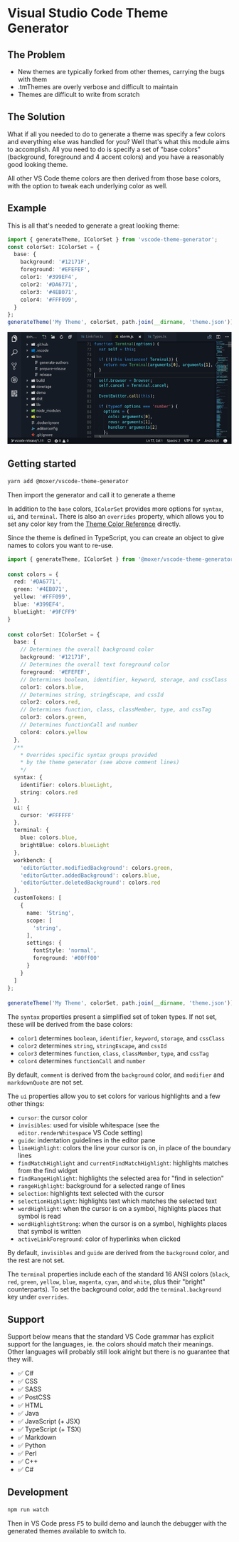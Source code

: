 # Visual Studio Code Theme Generator

## The Problem

- New themes are typically forked from other themes, carrying the bugs with them
- .tmThemes are overly verbose and difficult to maintain
- Themes are difficult to write from scratch

## The Solution

What if all you needed to do to generate a theme was specify a few colors and everything else was handled for you? Well that's what this module aims to accomplish. All you need to do is specify a set of "base colors" (background, foreground and 4 accent colors) and you have a reasonably good looking theme.

All other VS Code theme colors are then derived from those base colors, with the option to tweak each underlying color as well.

## Example

This is all that's needed to generate a great looking theme:

```ts
import { generateTheme, IColorSet } from 'vscode-theme-generator';
const colorSet: IColorSet = {
  base: {
    background: '#12171F',
    foreground: '#EFEFEF',
    color1: '#399EF4',
    color2: '#DA6771',
    color3: '#4EB071',
    color4: '#FFF099',
  }
};
generateTheme('My Theme', colorSet, path.join(__dirname, 'theme.json'));
```

![](./images/example.png)

## Getting started

```bash
yarn add @moxer/vscode-theme-generator
```

Then import the generator and call it to generate a theme

In addition to the `base` colors, `IColorSet` provides more options for `syntax`, `ui`, and `terminal`. There is also an `overrides` property, which allows you to set any color key from the [Theme Color Reference](https://code.visualstudio.com/docs/getstarted/theme-color-reference) directly.

Since the theme is defined in TypeScript, you can create an object to give names to colors you want to re-use.

```ts
import { generateTheme, IColorSet } from '@moxer/vscode-theme-generator';

const colors = {
  red: '#DA6771',
  green: '#4EB071',
  yellow: '#FFF099',
  blue: '#399EF4',
  blueLight: '#9FCFF9'
}

const colorSet: IColorSet = {
  base: {
    // Determines the overall background color
    background: '#12171F',
    // Determines the overall text foreground color
    foreground: '#EFEFEF',
    // Determines boolean, identifier, keyword, storage, and cssClass
    color1: colors.blue,
    // Determines string, stringEscape, and cssId
    color2: colors.red,
    // Determines function, class, classMember, type, and cssTag
    color3: colors.green,
    // Determines functionCall and number
    color4: colors.yellow
  },
  /**
    * Overrides specific syntax groups provided
    * by the theme generator (see above comment lines)
    */
  syntax: {
    identifier: colors.blueLight,
    string: colors.red
  },
  ui: {
    cursor: '#FFFFFF'
  },
  terminal: {
    blue: colors.blue,
    brightBlue: colors.blueLight
  },
  workbench: {
    'editorGutter.modifiedBackground': colors.green,
    'editorGutter.addedBackground': colors.blue,
    'editorGutter.deletedBackground': colors.red
  },
  customTokens: [
    {
      name: 'String',
      scope: [
        'string',
      ],
      settings: {
        fontStyle: 'normal',
        foreground: '#00ff00'
      }
    }
  ]
};

generateTheme('My Theme', colorSet, path.join(__dirname, 'theme.json'));
```

The `syntax` properties present a simplified set of token types. If not set, these will be derived from the base colors:

- `color1` determines `boolean`, `identifier`, `keyword`, `storage`, and `cssClass`
- `color2` determines `string`, `stringEscape`, and `cssId`
- `color3` determines `function`, `class`, `classMember`, `type`, and `cssTag`
- `color4` determines `functionCall` and `number`

By default, `comment` is derived from the `background` color, and `modifier` and `markdownQuote` are not set.

The `ui` properties allow you to set colors for various highlights and a few other things:

- `cursor`: the cursor color
- `invisibles`: used for visible whitespace (see the `editor.renderWhitespace` VS Code setting)
- `guide`: indentation guidelines in the editor pane
- `lineHighlight`: colors the line your cursor is on, in place of the boundary lines
- `findMatchHighlight` and `currentFindMatchHighlight`: highlights matches from the find widget
- `findRangeHighlight`: highlights the selected area for "find in selection"
- `rangeHighlight`: background for a selected range of lines
- `selection`: highlights text selected with the cursor
- `selectionHighlight`: highlights text which matches the selected text
- `wordHighlight`: when the cursor is on a symbol, highlights places that symbol is read
- `wordHighlightStrong`: when the cursor is on a symbol, highlights places that symbol is written
- `activeLinkForeground`: color of hyperlinks when clicked

By default, `invisibles` and `guide` are derived from the `background` color, and the rest are not set.

The `terminal` properties include each of the standard 16 ANSI colors (`black`, `red`, `green`, `yellow`, `blue`, `magenta`, `cyan`, and `white`, plus their "bright" counterparts). To set the background color, add the `terminal.background` key under `overrides`.

## Support

Support below means that the standard VS Code grammar has explicit support for the languages, ie. the colors should match their meanings. Other languages will probably still look alright but there is no guarantee that they will.

- :white_check_mark: C#
- :white_check_mark: CSS
- :white_check_mark: SASS
- :white_check_mark: PostCSS
- :white_check_mark: HTML
- :white_check_mark: Java
- :white_check_mark: JavaScript (+ JSX)
- :white_check_mark: TypeScript (+ TSX)
- :white_check_mark: Markdown
- :white_check_mark: Python
- :white_check_mark: Perl
- :white_check_mark: C++
- :white_check_mark: C#

## Development

```bash
npm run watch
```

Then in VS Code press <kbd>F5</kbd> to build demo and launch the debugger with the generated themes available to switch to.
